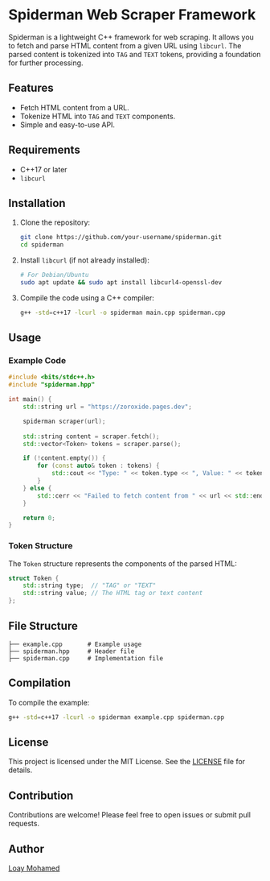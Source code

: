 # Spiderman Web Scraper Framework

Spiderman is a lightweight C++ framework for web scraping. It allows you to fetch and parse HTML content from a given URL using `libcurl`. The parsed content is tokenized into `TAG` and `TEXT` tokens, providing a foundation for further processing.

## Features

- Fetch HTML content from a URL.
- Tokenize HTML into `TAG` and `TEXT` components.
- Simple and easy-to-use API.

## Requirements

- C++17 or later
- `libcurl`

## Installation

1. Clone the repository:
   ```bash
   git clone https://github.com/your-username/spiderman.git
   cd spiderman
   ```

2. Install `libcurl` (if not already installed):
   ```bash
   # For Debian/Ubuntu
   sudo apt update && sudo apt install libcurl4-openssl-dev
   ```

3. Compile the code using a C++ compiler:
   ```bash
   g++ -std=c++17 -lcurl -o spiderman main.cpp spiderman.cpp
   ```

## Usage

### Example Code

```cpp
#include <bits/stdc++.h>
#include "spiderman.hpp"

int main() {
    std::string url = "https://zoroxide.pages.dev";

    spiderman scraper(url);
    
    std::string content = scraper.fetch();
    std::vector<Token> tokens = scraper.parse();

    if (!content.empty()) {
        for (const auto& token : tokens) {
            std::cout << "Type: " << token.type << ", Value: " << token.value << std::endl;
        }
    } else {
        std::cerr << "Failed to fetch content from " << url << std::endl;
    }

    return 0;
}
```

### Token Structure

The `Token` structure represents the components of the parsed HTML:
```cpp
struct Token {
    std::string type;  // "TAG" or "TEXT"
    std::string value; // The HTML tag or text content
};
```

## File Structure

```
├── example.cpp       # Example usage
├── spiderman.hpp     # Header file
├── spiderman.cpp     # Implementation file
```

## Compilation

To compile the example:
```bash
g++ -std=c++17 -lcurl -o spiderman example.cpp spiderman.cpp
```

## License

This project is licensed under the MIT License. See the [LICENSE](LICENSE) file for details.

## Contribution

Contributions are welcome! Please feel free to open issues or submit pull requests.

## Author

[Loay Mohamed](https://github.com/zoroxide)
